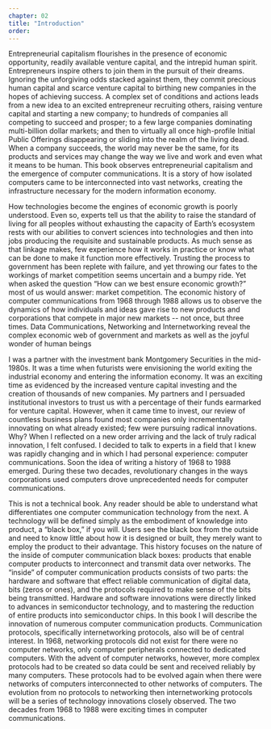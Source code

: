 ```yaml
---
chapter: 02
title: "Introduction"
order:
---
```


Entrepreneurial capitalism flourishes in the presence of economic opportunity, readily available venture capital, and the intrepid human spirit. Entrepreneurs inspire others to join them in the pursuit of their dreams. Ignoring the unforgiving odds stacked against them, they commit precious human capital and scarce venture capital to birthing new companies in the hopes of achieving success. A complex set of conditions and actions leads from a new idea to an excited entrepreneur recruiting others, raising venture capital and starting a new company; to hundreds of companies all competing to succeed and prosper; to a few large companies dominating multi-billion dollar markets; and then to virtually all once high-profile Initial Public Offerings disappearing or sliding into the realm of the living dead. When a company succeeds, the world may never be the same, for its products and services may change the way we live and work and even what it means to be human. This book observes entrepreneurial capitalism and the emergence of computer communications. It is a story of how isolated computers came to be interconnected into vast networks, creating the infrastructure necessary for the modern information economy.

How technologies become the engines of economic growth is poorly understood. Even so, experts tell us that the ability to raise the standard of living for all peoples without exhausting the capacity of Earth’s ecosystem rests with our abilities to convert sciences into technologies and then into jobs producing the requisite and sustainable products. As much sense as that linkage makes, few experience how it works in practice or know what can be done to make it function more effectively. Trusting the process to government has been replete with failure, and yet throwing our fates to the workings of market competition seems uncertain and a bumpy ride. Yet when asked the question “How can we best ensure economic growth?” most of us would answer: market competition. The economic history of computer communications from 1968 through 1988 allows us to observe the dynamics of how individuals and ideas gave rise to new products and corporations that compete in major new markets -- not once, but three times. Data Communications, Networking and Internetworking reveal the complex economic web of government and markets as well as the joyful wonder of human beings

I was a partner with the investment bank Montgomery Securities in the mid-1980s. It was a time when futurists were envisioning the world exiting the industrial economy and entering the information economy. It was an exciting time as evidenced by the increased venture capital investing and the creation of thousands of new companies. My partners and I persuaded institutional investors to trust us with a percentage of their funds earmarked for venture capital. However, when it came time to invest, our review of countless business plans found most companies only incrementally innovating on what already existed; few were pursuing radical innovations. Why? When I reflected on a new order arriving and the lack of truly radical innovation, I felt confused. I decided to talk to experts in a field that I knew was rapidly changing and in which I had personal experience: computer communications. Soon the idea of writing a history of 1968 to 1988 emerged. During these two decades, revolutionary changes in the ways corporations used computers drove unprecedented needs for computer communications.

This is not a technical book. Any reader should be able to understand what differentiates one computer communication technology from the next. A technology will be defined simply as the embodiment of knowledge into product, a “black box,” if you will. Users see the black box from the outside and need to know little about how it is designed or built, they merely want to employ the product to their advantage. This history focuses on the nature of the inside of computer communication black boxes: products that enable computer products to interconnect and transmit data over networks. The “inside” of computer communication products consists of two parts: the hardware and software that effect reliable communication of digital data, bits (zeros or ones), and the protocols required to make sense of the bits being transmitted. Hardware and software innovations were directly linked to advances in semiconductor technology, and to mastering the reduction of entire products into semiconductor chips. In this book I will describe the innovation of numerous computer communication products. Communication protocols, specifically internetworking protocols, also will be of central interest. In 1968, networking protocols did not exist for there were no computer networks, only computer peripherals connected to dedicated computers. With the advent of computer networks, however, more complex protocols had to be created so data could be sent and received reliably by many computers. These protocols had to be evolved again when there were networks of computers interconnected to other networks of computers. The evolution from no protocols to networking then internetworking protocols will be a series of technology innovations closely observed. The two decades from 1968 to 1988 were exciting times in computer communications.
